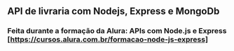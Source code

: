## API de livraria com Nodejs, Express e MongoDb

### Feita durante a formação da Alura: APIs com Node.js e Express [https://cursos.alura.com.br/formacao-node-js-express]

